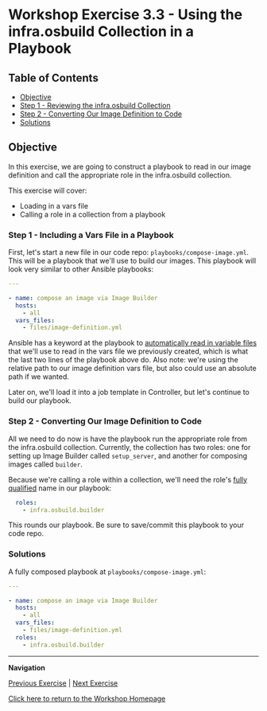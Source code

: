 # Workshop Exercise 3.3 - Using the infra.osbuild Collection in a Playbook

## Table of Contents

* [Objective](#objective)
* [Step 1 - Reviewing the infra.osbuild Collection](#step-1---reviewing-the-infraosbuild-collection)
* [Step 2 - Converting Our Image Definition to Code](#step-2---converting-our-image-definition-to-code)
* [Solutions](#solutions)

## Objective

In this exercise, we are going to construct a playbook to read in our image definition and call the appropriate role in the infra.osbuild collection.

This exercise will cover:

* Loading in a vars file
* Calling a role in a collection from a playbook

### Step 1 - Including a Vars File in a Playbook
First, let's start a new file in our code repo: `playbooks/compose-image.yml`. This will be a playbook that we'll use to build our images. This playbook will look very similar to other Ansible playbooks:
```yaml
---

- name: compose an image via Image Builder
  hosts:
    - all
  vars_files:
    - files/image-definition.yml
```

Ansible has a keyword at the playbook to [automatically read in variable files](https://docs.ansible.com/ansible/latest/playbook_guide/playbooks_variables.html#defining-variables-in-included-files-and-roles) that we'll use to read in the vars file we previously created, which is what the last two lines of the playbook above do. Also note: we're using the relative path to our image definition vars file, but also could use an absolute path if we wanted.

Later on, we'll load it into a job template in Controller, but let's continue to build our playbook.

### Step 2 - Converting Our Image Definition to Code
All we need to do now is have the playbook run the appropriate role from the infra.osbuild collection. Currently, the collection has two roles: one for setting up Image Builder called `setup_server`, and another for composing images called `builder`.

Because we're calling a role within a collection, we'll need the role's [fully qualified](https://docs.ansible.com/ansible/latest/dev_guide/migrating_roles.html) name in our playbook:
```yaml
  roles:
    - infra.osbuild.builder
```

This rounds our playbook. Be sure to save/commit this playbook to your code repo.

### Solutions

A fully composed playbook at `playbooks/compose-image.yml`:
```yaml
---

- name: compose an image via Image Builder
  hosts:
    - all
  vars_files:
    - files/image-definition.yml
  roles:
    - infra.osbuild.builder    
```

---
**Navigation**

[Previous Exercise](../3.2-image-definition-in-code) | [Next Exercise](../3.4-fixme)

[Click here to return to the Workshop Homepage](../README.md)
